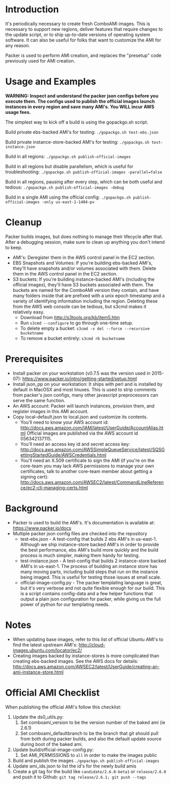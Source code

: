 # Introduction
It's periodically necessary to create fresh ComboAMI images. This is necessary
to support new regions, deliver features that require changes to the update
script, or to ship up-to-date versions of operating system software. It can also
be useful for folks that want to customize the AMI for any reason.

Packer is used to perform AMI creation, and replaces the "presetup" code
previously used for AMI creation.

# Usage and Examples

**WARNING: Inspect and understand the packer json configs before you execute them.
The configs used to publish the official images launch instances in every region
and save many AMI's. You WILL incur AWS usage fees.**

The simplest way to kick off a build is using the gopackgo.sh script.

Build private ebs-backed AMI's for testing:
`./gopackgo.sh test-ebs.json`

Build private instance-store-backed AMI's for testing:
`./gopackgo.sh test-instance.json`

Build in all regions:
`./gopackgo.sh publish-official-images`

Build in all regions but disable parallelism, which is useful for troubleshooting:
`./gopackgo.sh publish-official-images -parallel=false`

Build in all regions, pausing after every step, which can be both useful and tedious:
`./gopackgo.sh publish-official-images -debug`

Build in a single AMI using the official config:
`./gopackgo.sh publish-official-images -only us-east-1-1404-pv`

# Cleanup
Packer builds images, but does nothing to manage their lifecycle after that.
After a debugging session, make sure to clean up anything you don't intend
to keep.

* AMI's: Deregister them in the AWS control panel in the EC2 section.
* EBS Snapshots and Volumes: If you're building ebs-backed AMI's, they'll
  have snapshots and/or volumes associated with them. Delete them in the
  AWS control panel in the EC2 section.
* S3 buckets: If you're building instance-backed AMI's (including the official
  images), they'll have S3 buckets associated with them. The buckets are named
  for the ComboAMI version they contain, and have many folders inside that are
  prefixed with a unix epoch timestamp and a variety of identifying information
  including the region. Deleting these from the AWS web console can be tedious,
  but s3cmd makes it relatively easy.
    * Download from http://s3tools.org/kb/item5.htm 
    * Run `s3cmd --configure` to go through one-time setup.
    * To delete empty a bucket: `s3cmd -v del --force --recursive bucketname`
    * To remove a bucket entirely: `s3cmd rb bucketname`


# Prerequisites
* Install packer on your workstation (v0.7.5 was the version used in 2015-07):
  https://www.packer.io/intro/getting-started/setup.html
* Install json_pp on your workstation: It ships with perl and is installed
  by default in MacOSX and most linuxes. This is used to strip comments from
  packer's json configs, many other javascript preprocessors can serve the same
  function.
* An AWS account: Packer will launch instances, provision them, and register
  images in this AMI account.
* Copy local-default.json to local.json and customize its contents.
  * You'll need to know your AWS account id:
    http://docs.aws.amazon.com/IAM/latest/UserGuide/AccountAlias.html
    Official images are published via the AWS account id 056342137115.
  * You'll need an access key id and secret access key:
    http://docs.aws.amazon.com/AWSSimpleQueueService/latest/SQSGettingStartedGuide/AWSCredentials.html
  * You'll need an X.509 certificate to sign the AMI (if you're on the core-team
    you may lack AWS permissions to manage your own certificates, talk to another
    core-team member about getting a signing cert):
    http://docs.aws.amazon.com/AWSEC2/latest/CommandLineReference/ec2-cli-managing-certs.html

# Background
* Packer is used to build the AMI's. It's documentation is available at:
  https://www.packer.io/docs
* Multiple packer json config files are checked into the repository
  * test-ebs.json - A test-config that builds 2 ebs AMI's in us-east-1. Although
    we ship instance-store backed AMI's in order to provide the best 
    performance, ebs AMI's build more quickly and the build process is much 
    simpler, making them handy for testing.
  * test-instance.json - A test-config that builds 2 instance-store backed AMI's
    in us-east-1. The process of building an instance store has many moving
    parts, including build steps that run on the instance being imaged.  This is
    useful for testing those issues at small scale.
  * official-image-config.py - The packer templating language is great, but it's
    very verbose and not quite flexible enough for our build. This is a
    script contains config-data and a few helper functions that output a plain
    json configuration for packer, while giving us the full power of python for
    our templating needs.

# Notes
* When updating base images, refer to this list of official Ubuntu AMI's to find
  the latest upstream AMI's:
  http://cloud-images.ubuntu.com/locator/ec2/
* Creating images backed by instance-stores is more complicated than creating
  ebs-backed images. See the AWS docs for details:
  http://docs.aws.amazon.com/AWSEC2/latest/UserGuide/creating-an-ami-instance-store.html

# Official AMI Checklist

When publishing the official AMI's follow this checklist:

1. Update the ds0_utils.py:
    1. Set comboami_version to be the version number of the baked ami (ie 2.6.1)
    2. Set comboami_defaultbranch to be the branch that git should pull from both
       during packer builds, and also the default update source during boot of the
       baked ami.
2. Update build/official-image-config.py:
    1. Set AMI_PERMISSIONS to `all` in order to make the images public
3. Build and publish the images `./gopackgo.sh publish-official-images`
4. Update ami_ids.json to list the id's for the newly build amis
5. Create a git tag for the build like `candidate/2.6.0-beta1` or `release/2.6.0` and push it to
   Github: `git tag release/2.6.1; git push --tags`
